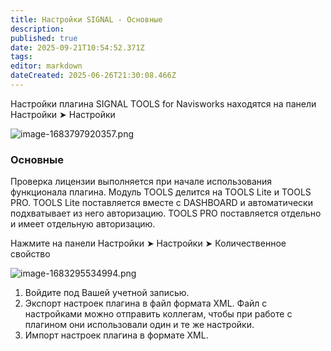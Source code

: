 ```yaml
---
title: Настройки SIGNAL - Основные
description: 
published: true
date: 2025-09-21T10:54:52.371Z
tags: 
editor: markdown
dateCreated: 2025-06-26T21:30:08.466Z
---
```


Настройки плагина SIGNAL TOOLS for Navisworks находятся на панели Настройки ➤ Настройки

![image-1683797920357.png](https://lh7-rt.googleusercontent.com/docsz/AD_4nXf8UlPG6Lb0z7W1pfkQUxpq2UrJ1kcn6wbcABLWx6JX1aN1mDM3iVANWROUv5-0Vb3W2RyGNIH0PhXBIE_SFD_rdFW-qfMlSbcHWuNy8IDIiNNrSaeX1kMvQLYQRcvFMXX85WaQGum4E5uo-oVx8A?key=RyU3QcfxdhVsnxrCcipjXw)

### **Основные**

Проверка лицензии выполняется при начале использования функционала плагина. Модуль TOOLS делится на TOOLS Lite и TOOLS PRO. TOOLS Lite поставляется вместе с DASHBOARD и автоматически подхватывает из него авторизацию. TOOLS PRO поставляется отдельно и имеет отдельную авторизацию.

Нажмите на панели Настройки ➤ Настройки ➤ Количественное свойство

![image-1683295534994.png](https://lh7-rt.googleusercontent.com/docsz/AD_4nXfguj6hjaZrnye_htTmbw5lWMzbS_9Sx_oJ9HTJhN4KgyuZ-PBum_6Wko89Zt7RO92-wspLEDd-RMsX9VCdJNEjd1WGJ41I_uUh94EgEWqkdNO483n91mLl2v3Ih6okChNOBiYw7SVB4AxgZL4Ufw?key=RyU3QcfxdhVsnxrCcipjXw)

1.  Войдите под Вашей учетной записью.
2.  Экспорт настроек плагина в файл формата XML. Файл с настройками можно отправить коллегам, чтобы при работе с плагином они использовали один и те же настройки.
3.  Импорт настроек плагина в формате XML.